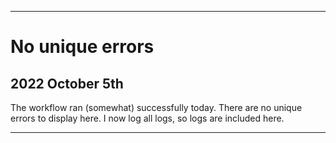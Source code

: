 
***

# No unique errors

## 2022 October 5th

The workflow ran (somewhat) successfully today. There are no unique errors to display here. I now log all logs, so logs are included here.

***
